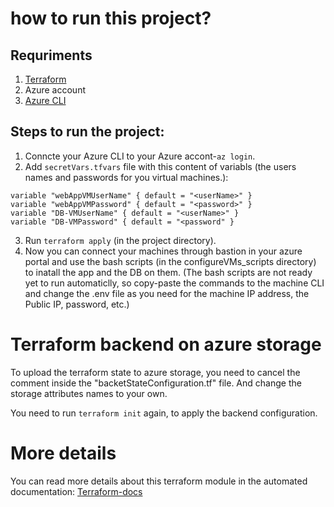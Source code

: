 # how to run this project?
## Requriments
1. [Terraform](https://learn.hashicorp.com/tutorials/terraform/install-cli)
2. Azure account
3. [Azure CLI](https://docs.microsoft.com/en-us/cli/azure/install-azure-cli)

## Steps to run the project:
1. Conncte your Azure CLI to your Azure accont-`az login`.
2. Add `secretVars.tfvars` file with this content of variabls (the users names and passwords for you virtual machines.):
```
variable "webAppVMUserName" { default = "<userName>" }
variable "webAppVMPassword" { default = "<password>" }
variable "DB-VMUserName" { default = "<userName>" }
variable "DB-VMPassword" { default = "<password" }
```

3. Run `terraform apply` (in the project directory).
4. Now you can connect your machines through bastion in your azure portal and use the bash scripts (in the configureVMs_scripts directory) to inatall the app and the DB on them.
(The bash scripts are not ready yet to run automaticlly, so copy-paste the commands to the machine CLI and change the .env file as you need for the machine IP address, the Public IP, password, etc.)

# Terraform backend on azure storage
To upload the terraform state to azure storage, you need to cancel the comment inside the "backetStateConfiguration.tf" file.
And change the storage attributes names to your own.

You need to run `terraform init` again, to apply the backend configuration.

# More details
You can read more details about this terraform module in the automated documentation:
[Terraform-docs](./terraform-docs.md)